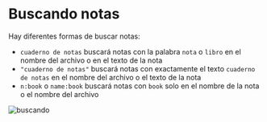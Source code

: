 # Buscando notas

Hay diferentes formas de buscar notas:

- `cuaderno de notas` buscará notas con la palabra `nota` o `libro` en el nombre del archivo o en el texto de la nota
- `"cuaderno de notas"` buscará notas con exactamente el texto `cuaderno de notas` en el nombre del archivo o el texto de la nota
- `n:book` o `name:book` buscará notas con `book` solo en el nombre de la nota o el nombre del archivo

![buscando](/img/searching.png)
